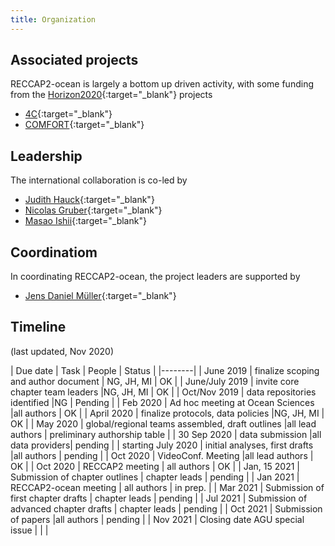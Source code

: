 ```yaml
---
title: Organization
---
```


## Associated projects

RECCAP2-ocean is largely a bottom up driven activity, with some funding from the [Horizon2020](https://ec.europa.eu/programmes/horizon2020/en){:target="_blank"} projects  
- [4C](https://4c-carbon.eu/){:target="_blank"}  
- [COMFORT](https://comfort.w.uib.no/){:target="_blank"}

## Leadership
The international collaboration is co-led by  
- [Judith Hauck](https://www.awi.de/ueber-uns/organisation/mitarbeiter/judith-hauck){:target="_blank"}  
- [Nicolas Gruber](https://usys.ethz.ch/en/people/profile.nicolas-gruber.html){:target="_blank"}
- [Masao Ishii](https://www.mri-jma.go.jp/Member/researcher/aoishiimasaoish_en.html){:target="_blank"}

## Coordinatiom
In coordinating RECCAP2-ocean, the project leaders are supported by  
- [Jens Daniel Müller](https://usys.ethz.ch/en/people/profile.Mjc2ODA3.TGlzdC82MzcsMzIwMTk3MjIy.html){:target="_blank"}  

## Timeline
(last updated, Nov 2020)

| Due date | Task | People | Status |
|--------|
| June 2019 | finalize scoping and author document | NG, JH, MI  | OK |
| June/July 2019 | invite core chapter team leaders |NG, JH, MI | OK |
| Oct/Nov 2019 | data repositories identified |NG | Pending |
| Feb 2020 | Ad hoc meeting at Ocean Sciences |all authors | OK |
| April 2020  | finalize protocols, data policies |NG, JH, MI | OK |
| May 2020 | global/regional teams assembled, draft outlines |all lead authors | preliminary authorship table |
| 30 Sep 2020 | data submission |all data providers| pending |
| starting July 2020 | initial analyses, first drafts |all authors | pending |
| Oct 2020 | VideoConf. Meeting |all lead authors | OK |
| Oct 2020 | RECCAP2 meeting | all authors  | OK |
| Jan, 15 2021 | Submission of chapter outlines | chapter leads  | pending |
| Jan 2021 | RECCAP2-ocean meeting | all authors  | in prep. |
| Mar 2021 | Submission of first chapter drafts | chapter leads  | pending |
| Jul 2021 | Submission of advanced chapter drafts | chapter leads  | pending |
| Oct 2021 | Submission of papers  |all authors  | pending |
| Nov 2021 | Closing date AGU special issue  |  |  |
